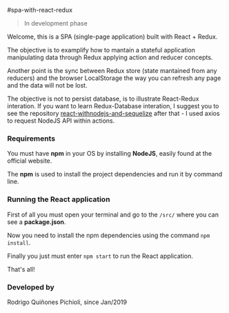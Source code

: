 #spa-with-react-redux

>In development phase

Welcome, this is a SPA (single-page application) built with React + Redux.

The objective is to examplify how to mantain a stateful application manipulating data through Redux applying action and reducer concepts.

Another point is the sync between Redux store (state mantained from any reducers) and the browser LocalStorage the way you can refresh any page and the data will not be lost.

The objective is not to persist database, is to illustrate React-Redux interation. If you want to learn Redux-Database interation, I suggest you to see the repository [react-withnodejs-and-sequelize](https://github.com/rpichioli/react-with-nodejs-and-sequelize) after that - I used axios to request NodeJS API within actions.

### Requirements
You must have **npm** in your OS by installing **NodeJS**, easily found at the official website.

The **npm** is used to install the project dependencies and run it by command line.

### Running the React application
First of all you must open your terminal and go to the ```/src/``` where you can see a **package.json**.

Now you need to install the npm dependencies using the command ```npm install```.

Finally you just must enter ```npm start``` to run the React application.

That's all!

### Developed by
Rodrigo Quiñones Pichioli, since Jan/2019
